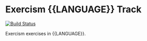 # Exercism {{LANGUAGE}} Track

[![Build Status](https://travis-ci.org/exercism/{{TRACK_ID}}.svg?branch=master)](https://travis-ci.org/exercism/{{TRACK_ID}})

Exercism exercises in {{LANGUAGE}}.
